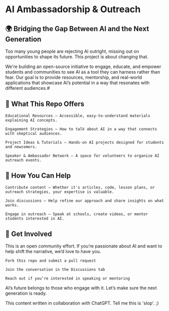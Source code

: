 # AI Ambassadorship & Outreach
## 🌍 Bridging the Gap Between AI and the Next Generation

Too many young people are rejecting AI outright, missing out on opportunities to shape its future. This project is about changing that.

We're building an open-source initiative to engage, educate, and empower students and communities to see AI as a tool they can harness rather than fear. Our goal is to provide resources, mentorship, and real-world applications that showcase AI’s potential in a way that resonates with different audiences.#
## 🚀 What This Repo Offers

    Educational Resources – Accessible, easy-to-understand materials explaining AI concepts.

    Engagement Strategies – How to talk about AI in a way that connects with skeptical audiences.

    Project Ideas & Tutorials – Hands-on AI projects designed for students and newcomers.

    Speaker & Ambassador Network – A space for volunteers to organize AI outreach events.

## 🤝 How You Can Help

    Contribute content – Whether it's articles, code, lesson plans, or outreach strategies, your expertise is valuable.

    Join discussions – Help refine our approach and share insights on what works.

    Engage in outreach – Speak at schools, create videos, or mentor students interested in AI.

## 📢 Get Involved

This is an open community effort. If you’re passionate about AI and want to help shift the narrative, we’d love to have you.

    Fork this repo and submit a pull request

    Join the conversation in the Discussions tab

    Reach out if you’re interested in speaking or mentoring

AI’s future belongs to those who engage with it. Let’s make sure the next generation is ready.




This content written in collaboration with ChatGPT. Tell me this is 'slop'. ;) 
